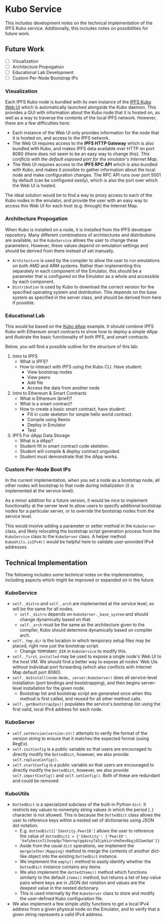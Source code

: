 # Kubo Service
This includes development notes on the technical implementation of the IPFS Kubo service.
Additionally, this includes notes on possibilities for future work.

## Future Work
- [ ] Visualization
- [ ] Architecture Propogation
- [ ] Educational Lab Development
- [ ] Custom Per-Node Bootstrap IPs

### Visualization
Each IPFS Kubo node is bundled with its own instance of the [IPFS Kubo Web UI](https://github.com/ipfs/ipfs-webui)
which is automatically launched alongside the Kubo daemon. This provides a GUI with information
about the Kubo node that it is hosted on, as well as a way to traverse the contents of the
local IPFS network. However, there are a few difficulties here:
- Each instance of the Web UI only provides information for the node that it is hosted on, and
access to the IPFS network.
- The Web UI requires access to the **IPFS HTTP Gateway** which is also bundled with Kubo, and
makes IPFS data available over HTTP on port 8080 (there does not seem to be an easy way to change this). *This conflicts with the default exposed port for the emulator's Internet Map.*
- The Web UI requires access to the **IPFS RPC API** which is also bundled with Kubo, and makes it possible to gather information about the local node and make configuration changes.
The RPC API runs over port 5001 by default (can be configured easily), which is also the port
over which the Web UI is hosted.

The ideal solution would be to find a way to proxy access to each of the Kubo nodes in the emulator, and provide the user with an easy way to access this Web UI for each host (e.g. through) the Internet Map.

### Architecture Propogation
When Kubo is installed on a node, it is installed from the IPFS developer repository. Many
different combinations of architectures and distributions are available, so the `KuboService`
allows the user to change these parameters. However, these values depend on emulation settings
and should be derived from there instead of set manually.
- `Architecture` is used by the compiler to allow the user to run emulations on both AMD and
  ARM systems. Rather than implementing this separately in each component of the Emulator,
  this should be a parameter that is configured on the Emulator as a whole and accessible by
  each component.
- `Distribution` is used by Kubo to download the correct version for the specified operating
  system and distribution. This depends on the base system as specified in the server class,
  and should be derived from here if possible.

### Educational Lab
This would be based on the [Kubo dApp](/examples/not-ready-examples/28-kubo-dapp/README.md) example. It should combine IPFS Kubo with Ethereum smart contracts to show how to deploy a simple dApp and illustrate the basic functionality of both IPFS, and smart contracts.

Below, you will find a possible outline for the structure of this lab:
1. Intro to IPFS
   - What is IPFS?
   - How to interact with IPFS using the Kubo CLI. Have student:
      - View bootstrap nodes
      - View peers
      - Add file
      - Access the data from another node
2. Intro to Ethereum & Smart Contracts
   - What is Ethereum (brief)?
   - What is a smart contract?
   - How to create a basic smart contract, have student:
     - Fill in code skeleton for simple hello world contract.
     - Compile using Remix
     - Deploy in Emulator
     - Test
3. IPFS For dApp Data Storage
   - What is a dApp?
   - Student fill in smart contract code skeleton.
   - Student will compile & deploy contract unguided.
   - Student must demonstrate that the dApp works.

### Custom Per-Node Boot IPs
In the current implementation, when you set a node as a bootstrap node, all other nodes
will bootstrap to that node during initialization (it is implemented at the service
level).

As a minor addition for a future version, it would be nice to implement functionality
at the server level to allow users to specify additional bootstrap nodes for a
particular server, or to override the bootstrap nodes from the service level.

This would involve adding a parameter or setter method in the `KuboServer` class, and
likely relocating the bootstrap script generation process from the `KuboService` class
to the `KuboServer` class. A helper method `KuboUtils.isIPv4()` would be helpful here
to validate user-provided IPv4 addresses.

## Technical Implementation
The following includes some technical notes on the implementation, including aspects which might be improved or expanded on in the future.

### KuboService
- `self._distro` and `self._arch` are implemented at the service level, so will be the same for all nodes.
    - `self._distro` depends on `KuboServer._base_system` and should change dynamically based on that.
    - `self._arch` must be the same as the architecture given to the compiler, Kubo should determine dynamically based on compiler arch.
- `self._tmp_dir` is the location in which temporary setup files may be placed, right now just the bootstrap script.
    - Change `TEMPORARY_DIR` in `KuboService` to modify this.
- `self._first_installed` may be used to expose a single node's Web UI to the host VM. We should find a better way to expose all nodes' Web UIs without individual port forwarding (which also conflicts with Internet Map default port 8080).
- `self._doInstall(node:Node, server:KuboServer)` does all service-level installation (port bindings and bootstrapping), and then begins server-level installation for the given node.
    - Bootstrap list and bootstrap script are generated once when this method is first called, and reused for all other method calls.
- `self._getBootstrapIps()` populates the service's bootstrap list using the first valid, local IPv4 address for each node.

### KuboServer
- `self.setVersion(version:str)` attempts to verify the format of the version string to ensure that it matches the expected format (using RegEx).
- `self.initConfig` is a public variable so that users are encouraged to directly modify the `DottedDict`, however, we also provide `self.replaceConfig()`.
- `self.startConfig` is a public variable so that users are encouraged to directly modify the `DottedDict`, however, we also provide `self.importConfig()` and `self.setConfig()`. Both of these are redundant and could be removed.

### KuboUtils
- `DottedDict` is a specialized subclass of the built-in Python `dict`. It restricts key values
  to nonempty string values in which the period (`.`) character is not allowed. This is
  because the `DottedDict` class allows the user to reference keys within a nested set of
  dictionaries using JSON dot notation.
    - E.g. `dottedDict1['Identity.PeerID']` allows the user to reference the value of `dottedDict1 = {'Identity': {'PeerID': 'bafybeicn7i3soqdgr7dwnrwytgq4zxy7a5jpkizrvhm5mv6bgjd32wm3q4'}}`
    - Aside from the usual `dict` operations, we implement the `merge(other:Mapping)` method
    to merge the contents of another dict-like object into the existing `DottedDict` instance.
    - We implement the `empty()` method to easily identify whether the `DottedDict` instance
    contains any items.
    - We also implement the `dottedItems()` method which functions similarly to the default `items()` method, but returns a list of key-value pairs where keys are in JSON dot notation and values are the deepest value in the nested dictionary.
    - This is used internally by the `KuboServer` class to store and modify the user-defined
      Kubo configuration file.
- We also implement a few simple utility functions to get a local IPv4 address from a given
  physical node on the Emulator, and to verify that a given string represents a valid IPv4
  address.